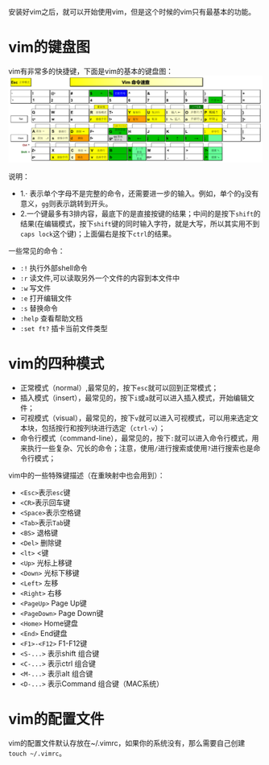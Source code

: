 安装好vim之后，就可以开始使用vim，但是这个时候的vim只有最基本的功能。

# vim的键盘图
vim有非常多的快捷键，下面是vim的基本的键盘图：
![](../picture/vim键盘图.png)

说明：</br>
- 1.$\cdot$ 表示单个字母不是完整的命令，还需要进一步的输入。例如，单个的`g`没有意义，`gg`则表示跳转到开头。</br>
- 2.一个键最多有3排内容，最底下的是直接按键的结果；中间的是按下`shift`的结果(在编辑模式，按下`shift`键的同时输入字符，就是大写，所以其实用不到`caps lock`这个键)；上面偏右是按下`ctrl`的结果。</br>

一些常见的命令：  
- `:!`  执行外部shell命令
- `:r`  读文件,可以读取另外一个文件的内容到本文件中
- `:w`  写文件
- `:e`  打开编辑文件
- `:s`  替换命令
- `:help`  查看帮助文档
- `:set ft?`  插卡当前文件类型


# vim的四种模式
+ 正常模式（normal）,最常见的，按下`esc`就可以回到正常模式；
+ 插入模式（insert），最常见的，按下`i`或`a`就可以进入插入模式，开始编辑文件；
+ 可视模式（visual），最常见的，按下`v`就可以进入可视模式，可以用来选定文本块，包括按行和按列块进行选定（`ctrl-v`）；
+ 命令行模式（command-line），最常见的，按下`:`就可以进入命令行模式，用来执行一些复杂、冗长的命令；注意，使用`/`进行搜索或使用`?`进行搜索也是命令行模式；

vim中的一些特殊键描述（在重映射中也会用到）：
- `<Esc>`表示`esc`键
- `<CR>`表示回车键
- `<Space>`表示空格键
- `<Tab>`表示`Tab`键
- `<BS>` 退格键
- `<Del>` 删除键
- `<lt>`  <键
- `<Up>`  光标上移键
- `<Down>` 光标下移键
- `<Left>`  左移
- `<Right>` 右移
- `<PageUp>` Page Up键
- `<PageDown>` Page Down键
- `<Home>` Home键盘
- `<End>` End键盘
- `<F1>-<F12>`  F1-F12键
- `<S-...>`  表示shift 组合键
- `<C-...>`  表示ctrl 组合键
- `<M-...>`  表示alt 组合键
- `<D-...>`  表示Command 组合键（MAC系统）

# vim的配置文件
vim的配置文件默认存放在~/.vimrc，如果你的系统没有，那么需要自己创建`touch ~/.vimrc`。
